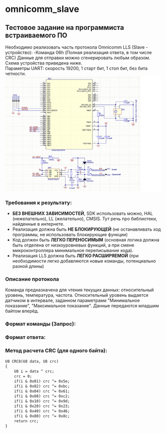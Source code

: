 # omnicomm_slave
## Тестовое задание на программиста встраиваемого ПО
Необходимо реализовать часть протокола Omnicomm LLS (Slave - устройство):
-Команда 06h (Полная реализация ответа, в том числе CRC)
Данные для отправки можно сгенерировать любым образом.
Схема устройства приведена ниже.  
Параметры UART: скорость 19200, 1 старт бит, 1 стоп бит, без бита четности.
![](./res/1.bmp)
### Требования к результату:
- **БЕЗ ВНЕШНИХ ЗАВИСИМОСТЕЙ**, SDK использовать можно, HAL (нежелательно), LL (желательно), CMSIS. Тут речь про библиотеки, найденные в интернете.
- Реализация должна быть **НЕ БЛОКИРУЮЩЕЙ** (не останавливать ход программы, не использовать блокирующие функции)
- Код должен быть **ЛЕГКО ПЕРЕНОСИМЫМ** (основная логика должна быть отделена от низкоуровневых функций, а при смене микроконтроллера минимальное переписывание кода).
- Реализация LLS должна быть **ЛЕГКО РАСШИРЯЕМОЙ** (при необходимости легко добавляются новые команды, потенциально разной длины)
### Описание протокола 
Команда предназначена для чтения текущих данных: относительный уровень, температура, частота. Относительный уровень выдается датчиком в интервале, заданном параметрами "Минимальное показание", "Максимальное показание".
Данные передаются младшим байтом вперёд.
### Формат команды (Запрос):


### Формат ответа:


### Метод расчета CRC (для одного байта):
```
U8 CRC8(U8 data, U8 crc)
{
    U8 i = data ^ crc;
    crc = 0;
    if(i & 0x01) crc ^= 0x5e;
    if(i & 0x02) crc ^= 0xbc;
    if(i & 0x04) crc ^= 0x61;
    if(i & 0x08) crc ^= 0xc2;
    if(i & 0x10) crc ^= 0x9d;
    if(i & 0x20) crc ^= 0x23;
    if(i & 0x40) crc ^= 0x46;
    if(i & 0x80) crc ^= 0x8c;
    return crc;
}
```
 
